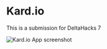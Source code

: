 # Kard.io
This is a submission for DeltaHacks 7

![Kard.io App screenshot](https://github.com/kproshakov/Kard.io/commit/bca296c7f5abdefc94d66a90b504028e667e6b90)
